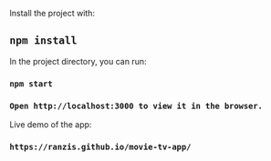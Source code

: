 Install the project with: 

## `npm install`

In the project directory, you can run:

### `npm start`

### `Open http://localhost:3000 to view it in the browser.`

Live demo of the app:

### `https://ranzis.github.io/movie-tv-app/`

